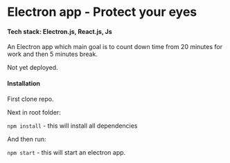 # Electron app - Protect your eyes

#### Tech stack: Electron.js, React.js, Js

An Electron app which main goal is to count down time from 20 minutes for work and then 5 minutes break.

Not yet deployed.

#### Installation

First clone repo.

Next in root folder:

`npm install` - this will install all dependencies

And then run:

`npm start` - this will start an electron app.
